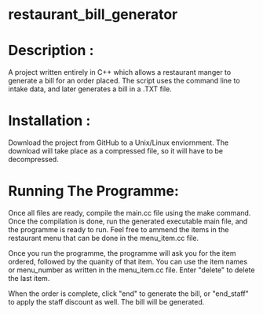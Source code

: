 # restaurant_bill_generator

# Description : 

A project written entirely in C++ which allows a restaurant manger to generate a bill for an order placed. The script uses the command line to intake data, and later generates a bill in a .TXT file.

# Installation : 

Download the project from GitHub to a Unix/Linux enviornment. The download will take place as a compressed file, so it will have to be decompressed. 

# Running The Programme:
Once all files are ready, compile the main.cc file using the make command. Once the compilation is done, run the generated executable main file, and the programme is ready to run. Feel free to ammend the items in the restaurant menu that can be done in the menu_item.cc file.  

Once you run the programme, the programme will ask you for the item ordered, followed by the quanity of that item. You can use the item names or menu_number as written in the menu_item.cc file. Enter "delete" to delete the last item. 

When the order is complete, click "end" to generate the bill, or "end_staff" to apply the staff discount as well. The bill will be generated.

